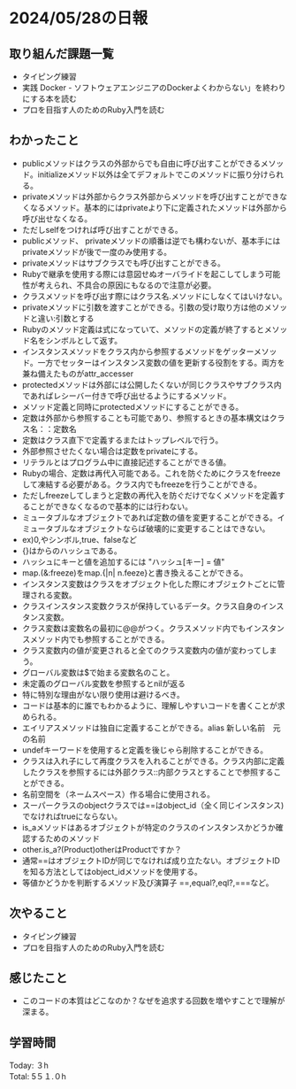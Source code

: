 # 2024/05/28の日報
## 取り組んだ課題一覧
* タイピング練習
*  実践 Docker - ソフトウェアエンジニアのDockerよくわからない」を終わりにする本を読む
*  プロを目指す人のためのRuby入門を読む
## わかったこと
*   publicメソッドはクラスの外部からでも自由に呼び出すことができるメソッド。initializeメソッド以外は全てデフォルトでこのメソッドに振り分けられる。
*   privateメソッドは外部からクラス外部からメソッドを呼び出すことができなくなるメソッド。基本的にはprivateより下に定義されたメソッドは外部から呼び出せなくなる。
  *  ただしselfをつければ呼び出すことができる。
*  publicメソッド、 privateメソッドの順番は逆でも構わないが、基本手にはprivateメソッドが後で一度のみ使用する。
*  privateメソッドはサブクラスでも呼び出すことができる。
  *  Rubyで継承を使用する際には意図せぬオーバライドを起こしてしまう可能性が考えられ、不具合の原因にもなるので注意が必要。
*  クラスメソッドを呼び出す際にはクラス名.メソッドにしなくてはいけない。
*  privateメソッドに引数を渡すことができる。引数の受け取り方は他のメソッドと違い:引数とする
*  Rubyのメソッド定義は式になっていて、メソッドの定義が終了するとメソッド名をシンボルとして返す。
*  インスタンスメソッドをクラス内から参照するメソッドをゲッターメソッド。一方でセッターはインスタンス変数の値を更新する役割をする。両方を兼ね備えたものがattr_accesser
*  protectedメソッドは外部には公開したくないが同じクラスやサブクラス内であればレシーバー付きで呼び出せるようにするメソッド。
 *  メソッド定義と同時にprotectedメソッドにすることができる。
* 定数は外部から参照することも可能であり、参照するときの基本構文はクラス名：：定数名
 * 定数はクラス直下で定義するまたはトップレベルで行う。 
 * 外部参照させたくない場合は定数をprivateにする。
* リテラルとはプログラム中に直接記述することができる値。
* Rubyの場合、定数は再代入可能である。これを防ぐためにクラスをfreezeして凍結する必要がある。クラス内でもfreezeを行うことができる。
 * ただしfreezeしてしまうと定数の再代入を防ぐだけでなくメソッドを定義することができなくなるので基本的には行わない。
* ミュータブルなオブジェクトであれば定数の値を変更することができる。イミュータブルなオブジェクトならば破壊的に変更することはできない。
 * ex)0,やシンボル,true、falseなど 
* {}はからのハッシュである。
* ハッシュにキーと値を追加するには "ハッシュ[キー] = 値"
* map.(&:freeze)をmap.{|n| n.feeze}と書き換えることができる。
* インスタンス変数はクラスをオブジェクト化した際にオブジェクトごとに管理される変数。
* クラスインスタンス変数クラスが保持しているデータ。クラス自身のインスタンス変数。
* クラス変数は変数名の最初に@@がつく。クラスメソッド内でもインスタンスメソッド内でも参照することができる。
 * クラス変数内の値が変更されると全てのクラス変数内の値が変わってしまう。
* グローバル変数は$で始まる変数名のこと。
 * 未定義のグローバル変数を参照するとnilが返る
 * 特に特別な理由がない限り使用は避けるべき。
* コードは基本的に誰でもわかるように、理解しやすいコードを書くことが求められる。
* エイリアスメソッドは独自に定義することができる。alias 新しい名前　元の名前
* undefキーワードを使用すると定義を後じゃら削除することができる。
* クラスは入れ子にして再度クラスを入れることができる。クラス内部に定義したクラスを参照するには外部クラス::内部クラスとすることで参照することができる。
 * 名前空間を（ネームスペース）作る場合に使用される。
* スーパークラスのobjectクラスでは==はobject_id（全く同じインスタンス)でなければtrueにならない。
* is_aメソッドはあるオブジェクトが特定のクラスのインスタンスかどうか確認するためのメソッド
 * other.is_a?(Product)otherはProductですか？
* 通常==はオブジェクトIDが同じでなければ成り立たない。オブジェクトIDを知る方法としてはobject_idメソッドを使用する。
* 等値かどうかを判断するメソッド及び演算子 ==,equal?,eql?,===など。
## 次やること
* タイピング練習
* プロを目指す人のためのRuby入門を読む
## 感じたこと
*  このコードの本質はどこなのか？なぜを追求する回数を増やすことで理解が深まる。
## 学習時間
Today: ３h<br>
Total: 5５１.０h
